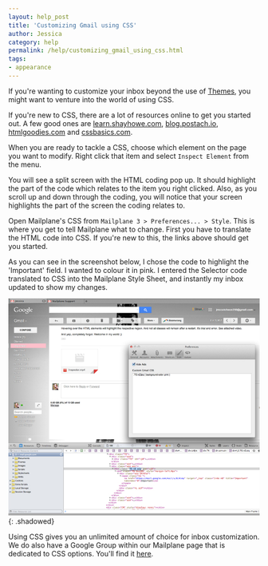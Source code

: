 ```yaml
---
layout: help_post
title: 'Customizing Gmail using CSS'
author: Jessica
category: help
permalink: /help/customizing_gmail_using_css.html
tags:
- appearance
---
```


If you're wanting to customize your inbox beyond the use of [Themes](/blog/entry/gmail_themes/index.html), you might want to venture into the world of using CSS.

If you're new to CSS, there are a lot of resources online to get you started out. A few good ones are [learn.shayhowe.com](http://learn.shayhowe.com/html-css/getting-to-know-css), [blog.postach.io](http://blog.postach.io/how-to-customize-your-blogs-look-with-css-beginner-tutorial), [htmlgoodies.com](http://www.htmlgoodies.com/tutorials/browser_specific/article.php/3478711) and [cssbasics.com](http://www.cssbasics.com).

When you are ready to tackle a CSS, choose which element on the page you want to modify. Right click that item and select `Inspect Element` from the menu.

You will see a split screen with the HTML coding pop up. It should highlight the part of the code which relates to the item you right clicked.  Also, as you scroll up and down through the coding, you will notice that your screen highlights the part of the screen the coding relates to.

Open Mailplane's CSS from `Mailplane 3 > Preferences... > Style`. This is where you get to tell Mailplane what to change. First you have to translate the HTML code into CSS. If you're new to this, the links above should get you started.

As you can see in the screenshot below, I chose the code to highlight the 'Important' field. I wanted to colour it in pink. I entered the Selector code translated to CSS into the Mailplane Style Sheet, and instantly my inbox updated to show my changes.

![](/assets/help/2014-10-04-customizing_gmail_using_css/screen.jpg){: .shadowed}

Using CSS gives you an unlimited amount of choice for inbox customization. We do also have a Google Group within our Mailplane page that is dedicated to CSS options. You'll find it [here](https://groups.google.com/forum/#!topic/mailplaneapp/9IvEMtrih5U).